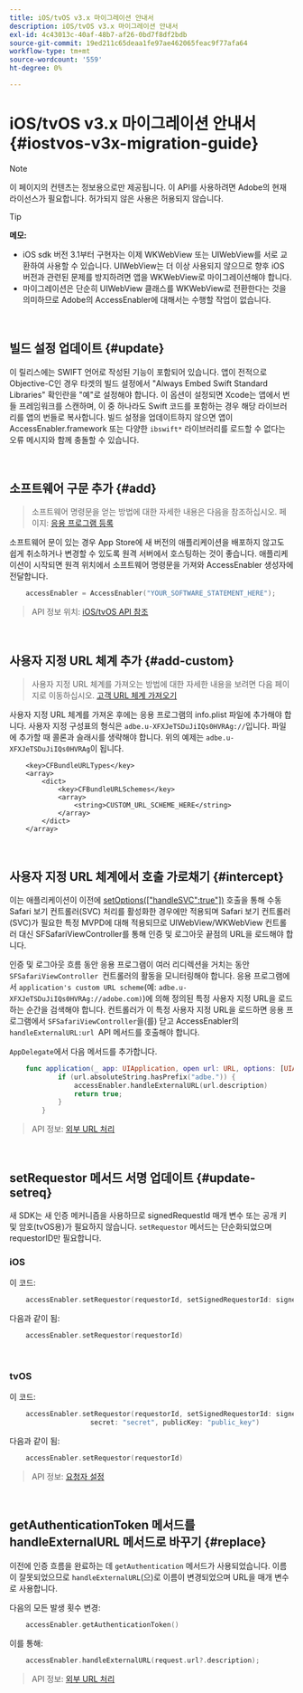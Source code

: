 ```yaml
---
title: iOS/tvOS v3.x 마이그레이션 안내서
description: iOS/tvOS v3.x 마이그레이션 안내서
exl-id: 4c43013c-40af-48b7-af26-0bd7f8df2bdb
source-git-commit: 19ed211c65deaa1fe97ae462065feac9f77afa64
workflow-type: tm+mt
source-wordcount: '559'
ht-degree: 0%

---
```


# iOS/tvOS v3.x 마이그레이션 안내서 {#iostvos-v3x-migration-guide}

>[!NOTE]
>
>이 페이지의 컨텐츠는 정보용으로만 제공됩니다. 이 API를 사용하려면 Adobe의 현재 라이선스가 필요합니다. 허가되지 않은 사용은 허용되지 않습니다.

>[!TIP]
> 
> **메모:**
>
> - iOS sdk 버전 3.1부터 구현자는 이제 WKWebView 또는 UIWebView를 서로 교환하여 사용할 수 있습니다. UIWebView는 더 이상 사용되지 않으므로 향후 iOS 버전과 관련된 문제를 방지하려면 앱을 WKWebView로 마이그레이션해야 합니다.
> - 마이그레이션은 단순히 UIWebView 클래스를 WKWebView로 전환한다는 것을 의미하므로 Adobe의 AccessEnabler에 대해서는 수행할 작업이 없습니다.

</br>

## 빌드 설정 업데이트 {#update}

이 릴리스에는 SWIFT 언어로 작성된 기능이 포함되어 있습니다. 앱이 전적으로 Objective-C인 경우 타겟의 빌드 설정에서 &quot;Always Embed Swift Standard Libraries&quot; 확인란을 &quot;예&quot;로 설정해야 합니다. 이 옵션이 설정되면 Xcode는 앱에서 번들 프레임워크를 스캔하며, 이 중 하나라도 Swift 코드를 포함하는 경우 해당 라이브러리를 앱의 번들로 복사합니다. 빌드 설정을 업데이트하지 않으면 앱이 AccessEnabler.framework 또는 다양한 `ibswift*` 라이브러리를 로드할 수 없다는 오류 메시지와 함께 충돌할 수 있습니다.

</br>

## 소프트웨어 구문 추가 {#add}

> 소프트웨어 명령문을 얻는 방법에 대한 자세한 내용은 다음을 참조하십시오.
> 페이지:
> [응용 프로그램 등록](/help/authentication/iostvos-application-registration.md)

소프트웨어 문이 있는 경우 App Store에 새 버전의 애플리케이션을 배포하지 않고도 쉽게 취소하거나 변경할 수 있도록 원격 서버에서 호스팅하는 것이 좋습니다. 애플리케이션이 시작되면 원격 위치에서 소프트웨어 명령문을 가져와 AccessEnabler 생성자에 전달합니다.

```swift
    accessEnabler = AccessEnabler("YOUR_SOFTWARE_STATEMENT_HERE");
```

> API 정보 위치: [iOS/tvOS API 참조](/help/authentication/iostvos-sdk-api-reference.md)

</br>

## 사용자 지정 URL 체계 추가 {#add-custom}

> 사용자 지정 URL 체계를 가져오는 방법에 대한 자세한 내용을 보려면 다음 페이지로 이동하십시오. [고객 URL 체계 가져오기](/help/authentication/iostvos-application-registration.md)

사용자 지정 URL 체계를 가져온 후에는 응용 프로그램의 info.plist 파일에 추가해야 합니다. 사용자 지정 구성표의 형식은 `adbe.u-XFXJeTSDuJiIQs0HVRAg://`입니다. 파일에 추가할 때 콜론과 슬래시를 생략해야 합니다. 위의 예제는 `adbe.u-XFXJeTSDuJiIQs0HVRAg`이 됩니다.

```plist
    <key>CFBundleURLTypes</key>
    <array>
        <dict>
            <key>CFBundleURLSchemes</key>
            <array>
                <string>CUSTOM_URL_SCHEME_HERE</string>
            </array>
        </dict>
    </array>
```

</br>

## 사용자 지정 URL 체계에서 호출 가로채기 {#intercept}

이는 애플리케이션이 이전에 [setOptions(\[&quot;handleSVC&quot;:true&quot;\])](/help/authentication/iostvos-sdk-api-reference.md) 호출을 통해 수동 Safari 보기 컨트롤러(SVC) 처리를 활성화한 경우에만 적용되며 Safari 보기 컨트롤러(SVC)가 필요한 특정 MVPD에 대해 적용되므로 UIWebView/WKWebView 컨트롤러 대신 SFSafariViewController를 통해 인증 및 로그아웃 끝점의 URL을 로드해야 합니다.

인증 및 로그아웃 흐름 동안 응용 프로그램이 여러 리디렉션을 거치는 동안 `SFSafariViewController `컨트롤러의 활동을 모니터링해야 합니다. 응용 프로그램에서 `application's custom URL scheme`(예: `adbe.u-XFXJeTSDuJiIQs0HVRAg://adobe.com)`)에 의해 정의된 특정 사용자 지정 URL을 로드하는 순간을 검색해야 합니다. 컨트롤러가 이 특정 사용자 지정 URL을 로드하면 응용 프로그램에서 `SFSafariViewController`을(를) 닫고 AccessEnabler의 `handleExternalURL:url `API 메서드를 호출해야 합니다.

`AppDelegate`에서 다음 메서드를 추가합니다.

```swift
    func application(_ app: UIApplication, open url: URL, options: [UIApplicationOpenURLOptionsKey: Any]) -> Bool {
            if (url.absoluteString.hasPrefix("adbe.")) {
                accessEnabler.handleExternalURL(url.description)
                return true;
            } 
        }
```

> API 정보: [외부 URL 처리](/help/authentication/iostvos-sdk-api-reference.md)

</br>

## setRequestor 메서드 서명 업데이트 {#update-setreq}

새 SDK는 새 인증 메커니즘을 사용하므로 signedRequestId 매개 변수 또는 공개 키 및 암호(tvOS용)가 필요하지 않습니다. `setRequestor` 메서드는 단순화되었으며 requestorID만 필요합니다.

### iOS

이 코드:

```swift
    accessEnabler.setRequestor(requestorId, setSignedRequestorId: signedRequestorId)
```

다음과 같이 됨:

```swift
    accessEnabler.setRequestor(requestorId)
```

</br>

### tvOS

이 코드:

```swift
    accessEnabler.setRequestor(requestorId, setSignedRequestorId: signedRequestorId,
                    secret: "secret", publicKey: "public_key")
```

다음과 같이 됨:

```swift
    accessEnabler.setRequestor(requestorId)
```

> API 정보: [요청자 설정](/help/authentication/iostvos-sdk-api-reference.md)

</br>

## getAuthenticationToken 메서드를 handleExternalURL 메서드로 바꾸기 {#replace}

이전에 인증 흐름을 완료하는 데 `getAuthentication` 메서드가 사용되었습니다. 이름이 잘못되었으므로 `handleExternalURL`(으)로 이름이 변경되었으며 URL을 매개 변수로 사용합니다.

다음의 모든 발생 횟수 변경:

```swift
    accessEnabler.getAuthenticationToken()
```

이를 통해:

```swift
    accessEnabler.handleExternalURL(request.url?.description);
```

> API 정보: [외부 URL 처리](/help/authentication/iostvos-sdk-api-reference.md)

